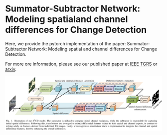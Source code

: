 # Summator-Subtractor Network: Modeling spatialand channel differences for Change Detection

Here, we provide the pytorch implementation of the paper: Summator-Subtractor Network: Modeling spatial
and channel differences for Change Detection.

For more ore information, please see our published paper at [IEEE TGRS](https://ieeexplore.ieee.org/document/9491802) or [arxiv](https://arxiv.org/abs/2103.00208). 

![image](./images/SSCD.png)
